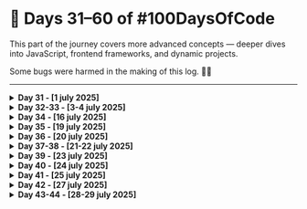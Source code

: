 # 📗 Days 31–60 of #100DaysOfCode

This part of the journey covers more advanced concepts — deeper dives into JavaScript, frontend frameworks, and dynamic projects.

Some bugs were harmed in the making of this log. 🐞🔥

---

<details>
<summary><strong>Day 31 - [1 july 2025]</strong></summary>

**Topic:** Today wasn’t about breakthroughs or new syntax — just a calm day of **revision and reinforcement**.

**What I Did:**

- Reviewed key HTML, CSS, and JavaScript concepts learned in the past
- Took time to mentally map what I’ve covered so far

**What's Next?:**

- Continue with CSS Grid learning from where I left off
- Start a mini layout or component project using Grid

It’s Day 31. Not fancy. Just focused.

#100DaysOfCode #WebDev #TheOdinProject #Frontend #Revision #DeveloperMindset

</details>
<details>
<summary><strong>Day 32-33 - [3-4 july 2025]</strong></summary>

**Topic:** After a light revision on Day 31, I jumped into one of my most polished projects so far — a fully responsive **Admin Dashboard UI** built with just **HTML** and **CSS** [little JS to toggle classes].

**What I Did:**

- Created a complete **dashboard layout** using **CSS Grid** and **Flexbox**
- Designed sidebar, navbar, content cards and other sections
- Implemented a fully functional **Dark Mode** using class toggling and CSS variables
- Focused on **layout consistency**, **component reuse**, and responsive design

**Links:**

- 🚀 **Live Demo:** [`Click Here`](https://devxsameer.github.io/admin-dashboard)
- 📦 **GitHub Repo:** [`Click Here`](https://github.com/devxsameer/admin-dashboard)

Two solid days of code, layout, and low-key loving Grid

</details>
<details>
<summary><strong>Day 34 - [16 july 2025]</strong></summary>

**Topic:** After a much-needed break to focus on my **IIT Madras BS qualifier exam** (which I passed with 90%! 🎉), I’m officially back on the #100DaysOfCode grind.

Today wasn’t about speed — it was about **rebuilding rhythm**.

**What I Did:**

- Reviewed key CSS concepts: Grid, Flexbox, layout structure
- Revisited my Admin Dashboard project to refresh styling logic
- Light revision of previous projects and notes
- Refocused my roadmap for upcoming sections of The Odin Project

#100DaysOfCode #WebDev #TheOdinProject #RevisionDay #FrontendDevelopment

</details>
<details>
<summary><strong>Day 35 - [19 july 2025]</strong></summary>

**Topic:** Today was a solid mix of frontend fun and Python logic.  
I focused on reinforcing my core skills through a mini-project, some revision, and another CS50P submission.

**What I Did:**

- 🧩 Created a fun **FAQ Design** project using only HTML and CSS

  - Designed 4 developer-themed questions with list-style answers
  - Practiced layout, spacing, and visual hierarchy
  - Added to my `basic-projects` repo
  - 🔗 [`Live Demo`](https://devxsameer.github.io/basic-projects/faq-design) | 🔗 See `faq-design` in my [`basic-projects Repo`](https://github.com/devxsameer/basic-projects)

- 🧠 **Revised** previous frontend topics through The Odin Project

- 🐍 **Submitted Problem Set 3** of **CS50P**

  #100DaysOfCode #WebDev #CS50P #Python #TheOdinProject #HTML #CSS #Frontend

</details>

<details>
    <summary><strong>Day 36 - [20 july 2025]</strong></summary>

**Topic:** Today I dove deep into **JavaScript object-oriented fundamentals** through the curriculum in **The Odin Project's Full Stack JavaScript Path**.

It was a solid brain workout, but now I finally see why people say **“everything in JavaScript is an object”** (including my confusion 😅).

**What I Learnt:**

- 📦 How to create and use **JavaScript objects**
- 🛠️ Building **object constructors** using the `function` keyword
- 🧬 Explored the **prototype chain** and **prototypal inheritance**
- 🔄 Understood how methods and properties are shared via `.prototype`
- 🔍 Clarified how `this` works in different contexts

Loving how JavaScript is starting to “click” — one object at a time. 🔧🧠

#100DaysOfCode #JavaScript #OOP #TheOdinProject #WebDev #Frontend

</details>
<details>
  <summary><strong>Day 37-38 - [21-22 july 2025]</strong></summary>

**Topic:** Over the past two days, I designed, developed, and completed **LibraryX**, a dynamic book management app built using HTML, CSS, and JavaScript — as outlined in The Odin Project's curriculum, with some personal creative upgrades.

**What I Built:**

📦 **LibraryX – A JavaScript-powered library app**  
🔗 [Live Demo](https://devxsameer.github.io/libraryx/) | [GitHub Repo](https://github.com/devxsameer/libraryx)

**Features:**

- Add, delete, and update books (title, author, pages, status)
- Toggle reading status directly in the UI
- Fully responsive layout (CSS Grid + Flexbox)
- 💾 Stores book data and theme preference in **localStorage**
- 🌗 Built-in **dark/light mode** with smooth theme switching

This project gave me a great hands-on intro to structuring JavaScript apps with reusable logic and clean UI. 📚🔥

#100DaysOfCode #JavaScript #LibraryApp #TheOdinProject #Frontend #DarkMode #WebDev

</details>

<details>
  <summary><strong>Day 39 - [23 july 2025]</strong></summary>

**Topic:** Today was a revision-focused day — I went over everything I’ve worked on in the past several days to solidify the concepts before moving forward.

**What I Reviewed:**

- 🧱 JavaScript **object constructors** & **prototypes**
- 📚 Logic & structure of my recent **LibraryX** project
- 💡 DOM manipulation, event handling, and layout design

Some days are about writing code.  
Others are about understanding the code you've already written.

#100DaysOfCode #JavaScript #WebDev #TheOdinProject #Frontend #LearningByDoing

</details>

<details>
  <summary><strong>Day 40 - [24 july 2025]</strong></summary>

**Topic:** Today I explored some of the core concepts that make JavaScript both powerful and (let’s be honest) a little brain-twisting.

**What I Learnt:**

- 🔐 **Scope** — how variables live and die in different contexts
- 🧠 **Closures** — functions that remember the scope they were born in
- 🏭 **Factory functions** — creating multiple object instances with shared logic

On to building with these tools next!

#100DaysOfCode #JavaScript #Closures #FactoryFunctions #TheOdinProject

</details>

<details>
  <summary><strong>Day 41 - [25 july 2025]</strong></summary>

**Topic:** Today I explored the **Module Pattern** in JavaScript — a powerful way to write organized, encapsulated code — along with some important concepts that build on what I’ve learned recently.

**What I Learnt:**

- 🧩 **Module Pattern** using IIFEs (Immediately Invoked Function Expressions)
- 🔒 Creating **private variables and functions** via closures
- 🧪 Combining **factory functions** with **prototypal inheritance**
- 🔁 Revisited closures, scope, and object creation for clarity

All of this is setting the stage for more structured and reusable code in future projects.

#100DaysOfCode #JavaScript #TheOdinProject #ModulePattern #IIFE #Frontend

</details>

<details>
  <summary><strong>Day 42 - [27 july 2025]</strong></summary>

**Topic:** Today was all about reinforcing the core concepts I touched on yesterday — because clean, scalable JavaScript demands a strong mental model.

**What I Focused On:**

- 🧠 Revisited and deepened understanding of **Closures**
- 🌀 Practiced the **Module Pattern** using IIFE
- 📦 Explored how **scope** works with nested functions
- 🚀 Clarified how **hoisting** affects variables and function declarations

Feeling more confident now in applying these concepts to larger and cleaner codebases moving forward.

#100DaysOfCode #JavaScript #TheOdinProject #Closures #ModulePattern #WebDev #Frontend

</details>
<details>
  <summary><strong>Day 43-44 - [28-29 july 2025]</strong></summary>

**Topic:** Over the last two days, I built a fully functional **Tic Tac Toe game** as part of The Odin Project — and made sure to architect it with clean, scalable, modular JavaScript.

**What I Built:**

🎮 **Tic Tac Toe**  
🔗 [Live Demo](https://devxsameer.github.io/tic-tac-toe/) | [GitHub Repo](https://github.com/devxsameer/tic-tac-toe)

**Key Features:**

- Modular structure using **IIFEs** and the **Module Pattern**
- **No global variables** — everything is neatly scoped
- Created a custom **Publish–Subscribe (PubSub)** system to manage events
- Clean, user-friendly UI with dynamic feedback
- Win/draw detection, turn indicators, and restart functionality

This project helped solidify how to build interactive apps with **modular architecture** and custom event handling — all while keeping the global scope squeaky clean.

Onward to the next challenge!

#100DaysOfCode #JavaScript #TicTacToe #TheOdinProject #Frontend #ModularJS #PubSub #WebDev

</details>
